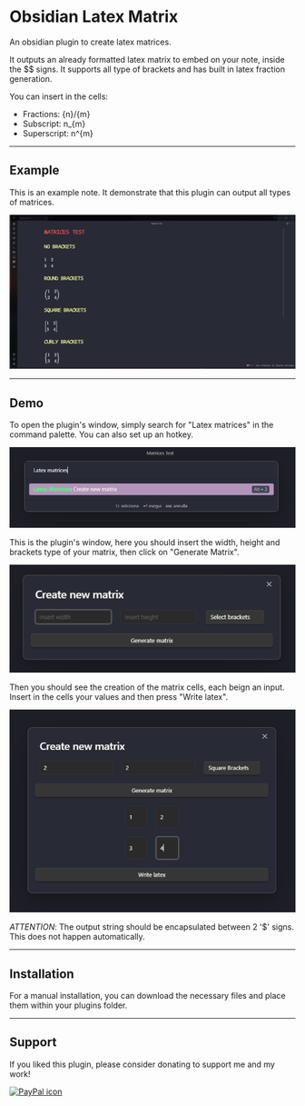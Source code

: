 # Obsidian Latex Matrix

An obsidian plugin to create latex matrices.

It outputs an already formatted latex matrix to embed on your note, inside the $$ signs.
It supports all type of brackets and has built in latex fraction generation.

You can insert in the cells:
  - Fractions: {n}/{m}
  - Subscript: n_{m}
  - Superscript: n^{m}

---

## Example

This is an example note. It demonstrate that this plugin can output all types of matrices.

![Screenshot of the note in rendering mode with all types of matrices.](./Images/MatricesExample.png)

---

## Demo

To open the plugin's window, simply search for "Latex matrices" in the command palette.
You can also set up an hotkey.

![Screenshot of the command.](./Images/MatricesExampleCommand.png)

This is the plugin's window, here you should insert the width, height and brackets type of your matrix, then click on "Generate Matrix".

![Screenshot of the modal when no data has been inserted.](./Images/MatricesExampleCreation1.png)

Then you should see the creation of the matrix cells, each beign an input.
Insert in the cells your values and then press "Write latex".

![Screenshot of the modal when all the data has been inserted.](./Images/MatricesExampleCreation2.png)

*ATTENTION*: The output string should be encapsulated between 2 '$' signs. This does not happen automatically.

---

## Installation

For a manual installation, you can download the necessary files and place them within your plugins folder.

---

## Support

If you liked this plugin, please consider donating to support me and my work!

[![PayPal icon](https://raw.githubusercontent.com/chetachiezikeuzor/Highlightr-Plugin/master/assets/paypal.svg)](https://www.paypal.com/paypalme/DanieleSus)
